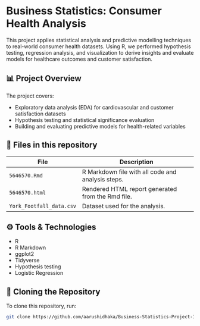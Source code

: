 # Business Statistics: Consumer Health Analysis

This project applies statistical analysis and predictive modelling techniques to real-world consumer health datasets. Using R, we performed hypothesis testing, regression analysis, and visualization to derive insights and evaluate models for healthcare outcomes and customer satisfaction.

## 📊 Project Overview

The project covers:
- Exploratory data analysis (EDA) for cardiovascular and customer satisfaction datasets
- Hypothesis testing and statistical significance evaluation
- Building and evaluating predictive models for health-related variables

## 📁 Files in this repository

| File | Description |
|------|-------------|
| `5646570.Rmd` | R Markdown file with all code and analysis steps. |
| `5646570.html` | Rendered HTML report generated from the Rmd file. |
| `York_Footfall_data.csv` | Dataset used for the analysis. |


## ⚙️ Tools & Technologies
- R
- R Markdown
- ggplot2
- Tidyverse
- Hypothesis testing
- Logistic Regression

## 📂 Cloning the Repository
To clone this repository, run:
```bash
git clone https://github.com/aarushidhaka/Business-Statistics-Project-1
